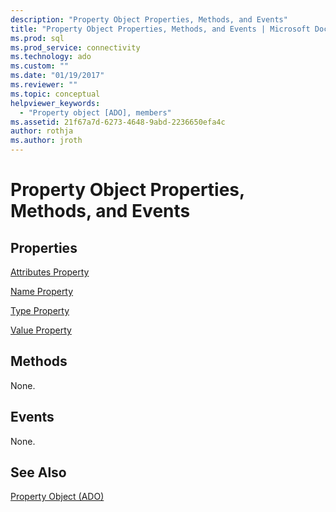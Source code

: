 ```yaml
---
description: "Property Object Properties, Methods, and Events"
title: "Property Object Properties, Methods, and Events | Microsoft Docs"
ms.prod: sql
ms.prod_service: connectivity
ms.technology: ado
ms.custom: ""
ms.date: "01/19/2017"
ms.reviewer: ""
ms.topic: conceptual
helpviewer_keywords: 
  - "Property object [ADO], members"
ms.assetid: 21f67a7d-6273-4648-9abd-2236650efa4c
author: rothja
ms.author: jroth
---
```

# Property Object Properties, Methods, and Events
## Properties  
 [Attributes Property](./attributes-property-ado.md)  
  
 [Name Property](./name-property-ado.md)  
  
 [Type Property](./type-property-ado.md)  
  
 [Value Property](./value-property-ado.md)  
  
## Methods  
 None.  
  
## Events  
 None.  
  
## See Also  
 [Property Object (ADO)](./property-object-ado.md)